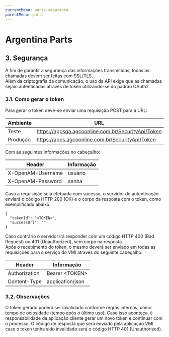 ```yaml
---
currentMenu: parts-seguranca
parentMenu: parts
---
```


# Argentina Parts

## 3. Segurança
A fim de garantir a segurança das informações transmitidas, todas as chamadas devem ser feitas com SSL/TLS.<br/>
Além da criptografia da comunicação, o uso da API exige que as chamadas sejam autenticadas através de token utilizando-se do padrão OAuth2.

### 3.1. Como gerar o token
Para gerar o token deve-se enviar uma requisição POST para a URL:

|Ambiente|URL|
|--------|---|
|Teste|https://appsqa.agcoonline.com.br/SecurityApi/Token |
|Produção|https://apps.agcoonline.com.br/SecurityApi/Token |

Com as seguintes informações no cabeçalho:

|Header|Informação|
|------|----------|
|X-OpenAM-Username|	usuário|
|X-OpenAM-Password|	senha|

Caso a requisição seja efetuada com sucesso, o servidor de autenticação enviará o código HTTP 200 (OK) e o corpo da resposta com o token, como exemplificado abaixo:

    {
      "tokenId": "<TOKEN>",
      "successUrl": ""
    }

Caso contrário o servidor irá responder com um código HTTP 400 (Bad Request) ou 401 (Unauthorized), sem corpo na resposta.<br/>
Após o recebimento do token, o mesmo deverá ser enviado em todas as requisições para o serviço do VMI através do seguinte cabeçalho:

|Header|Informação|
|------|----------|
|Authorization|	Bearer <TOKEN\>|
|Content-Type|	application/json|

### 3.2. Observações
O token gerado poderá ser invalidado conforme regras internas, como tempo de ociosidade (tempo após o último uso). Caso isso aconteça, é responsabilidade da aplicação cliente gerar um novo token e continuar com o processo. O código de resposta que será enviado pela aplicação VMI caso o token tenha sido invalidado será o código HTTP 401 (Unauthorized).
